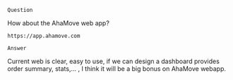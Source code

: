 `Question`

How about the AhaMove web app?

```
https://app.ahamove.com
```

`Answer`

Current web is clear, easy to use, if we can design a dashboard provides order summary, stats,... , I think it will be a big bonus on AhaMove webapp.
